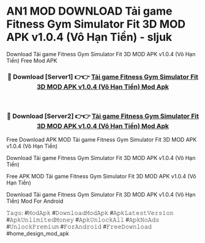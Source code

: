 # AN1 MOD DOWNLOAD Tải game Fitness Gym Simulator Fit 3D MOD APK v1.0.4 (Vô Hạn Tiền) - sljuk
Download Tải game Fitness Gym Simulator Fit 3D MOD APK v1.0.4 (Vô Hạn Tiền) Free Mod APK

<div align="center">
<h3>🔴 Download [Server1] 👉👉 <a href="https://apk-comot.site?title=Tải_game_Fitness_Gym_Simulator_Fit_3D_MOD_APK_v1.0.4_(Vô_Hạn_Tiền)">Tải game Fitness Gym Simulator Fit 3D MOD APK v1.0.4 (Vô Hạn Tiền) Mod Apk</a></h3><br>

<h3>🔴 Download [Server2] 👉👉 <a href="https://apk-comot.site?title=Tải_game_Fitness_Gym_Simulator_Fit_3D_MOD_APK_v1.0.4_(Vô_Hạn_Tiền)">Tải game Fitness Gym Simulator Fit 3D MOD APK v1.0.4 (Vô Hạn Tiền) Mod Apk</a></h3>
</div>


Free Download APK MOD Tải game Fitness Gym Simulator Fit 3D MOD APK v1.0.4 (Vô Hạn Tiền)

Download Tải game Fitness Gym Simulator Fit 3D MOD APK v1.0.4 (Vô Hạn Tiền) 

Free APK MOD Tải game Fitness Gym Simulator Fit 3D MOD APK v1.0.4 (Vô Hạn Tiền) 

Download Tải game Fitness Gym Simulator Fit 3D MOD APK v1.0.4 (Vô Hạn Tiền) Mod For Android

𝚃𝚊𝚐𝚜: #𝙼𝚘𝚍𝙰𝚙𝚔 #𝙳𝚘𝚠𝚗𝚕𝚘𝚊𝚍𝙼𝚘𝚍𝙰𝚙𝚔 #𝙰𝚙𝚔𝙻𝚊𝚝𝚎𝚜𝚝𝚅𝚎𝚛𝚜𝚒𝚘𝚗 #𝙰𝚙𝚔𝚄𝚗𝚕𝚒𝚖𝚒𝚝𝚎𝚍𝙼𝚘𝚗𝚎𝚢 #𝙰𝚙𝚔𝚄𝚗𝚕𝚘𝚌𝚔𝙰𝚕𝚕 #𝙰𝚙𝚔𝙽𝚘𝙰𝚍𝚜 #𝚄𝚗𝚕𝚘𝚌𝚔𝙿𝚛𝚎𝚖𝚒𝚞𝚖 #𝙵𝚘𝚛𝙰𝚗𝚍𝚛𝚘𝚒𝚍 #𝙵𝚛𝚎𝚎𝙳𝚘𝚠𝚗𝚕𝚘𝚊𝚍 #home_design_mod_apk